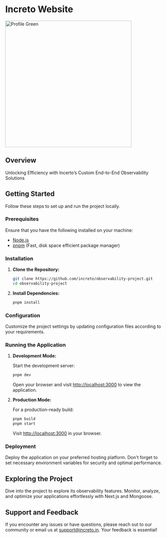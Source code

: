 # Increto Website

<img width="400" alt="Profile Green" src="https://github.com/Incerto-Technologies/website/assets/90978643/8463733c-1c18-4d48-8986-786995ed4556">

## Overview

Unlocking Efficiency with Incerto’s Custom End-to-End Observability Solutions

## Getting Started

Follow these steps to set up and run the project locally.

### Prerequisites

Ensure that you have the following installed on your machine:

- [Node.js](https://nodejs.org/)
- [pnpm](https://pnpm.io/) (Fast, disk space efficient package manager)

### Installation

1. **Clone the Repository:**

   ```bash
   git clone https://github.com/increto/observability-project.git
   cd observability-project
   ```

2. **Install Dependencies:**

   ```bash
   pnpm install
   ```

### Configuration

Customize the project settings by updating configuration files according to your requirements.

### Running the Application

1. **Development Mode:**

   Start the development server:

   ```bash
   pnpm dev
   ```

   Open your browser and visit [http://localhost:3000](http://localhost:3000) to view the application.

2. **Production Mode:**

   For a production-ready build:

   ```bash
   pnpm build
   pnpm start
   ```

   Visit [http://localhost:3000](http://localhost:3000) in your browser.

### Deployment

Deploy the application on your preferred hosting platform. Don't forget to set necessary environment variables for security and optimal performance.

## Exploring the Project

Dive into the project to explore its observability features. Monitor, analyze, and optimize your applications effortlessly with Next.js and Mongoose.

## Support and Feedback

If you encounter any issues or have questions, please reach out to our community or email us at [support@increto.in](mailto:support@increto.in). Your feedback is essential!
